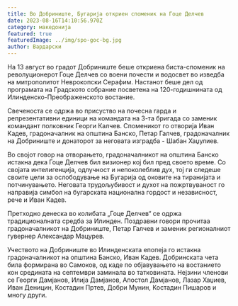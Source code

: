 ```yaml
---
title: Во Добриниште, Бугарија откриен споменик на Гоце Делчев
date: 2023-08-16T14:10:56.970Z
category: македонија
featured: true
featuredImage: ../img/spo-goc-bg.jpg
author: Вардарски
---
```

На 13 август во градот Добриниште беше откриена биста-споменик на револуционерот Гоце Делчев со воени почести и водосвет во изведба на митрополитот Неврокопски Серафим. Настанот беше дел од програмата на Градското собрание посветена на 120-годишнината од Илинденско-Преображенското востание.

Свеченоста се одржа во присуство на почесна гарда и репрезентативни единици на командата на 3-та бригада со заменик командант полковник Георги Калчев. Споменикот го отворија Иван Кадев, градоначалник на општина Банско, Петар Галчев, градоначалник на Добриниште и донаторот за неговата изградба - Шабан Хаџулиев.

Во својот говор на отворањето, градоначалникот на општина Банско истакна дека Гоце Делчев бил визионер кој бил пред своето време. Со својата интелигенција, одлучност и непоколеблив дух, тој ги следеше своите цели за ослободување на Бугарија од оковите на тиранијата и потчинувањето. Неговата трудољубивост и духот на пожртвуваност го направија симбол на бугарската национална гордост и независност, рече и Иван Кадев.

Претходно денеска во колибата „Гоце Делчев“ се одржа традиционалната средба за Илинден. Поздравни говори прочитаа градоначалникот на Добриниште, Петар Галчев и заменик регионалниот гувернер Александар Мацурев.

Учеството на Добриниште во Илинденската епопеја го истакна градоначалникот на општина Банско, Иван Кадев. Добринската чета била формирана во Самоков, од каде по објавувањето на востанието кон средината на септември заминала во татковината. Нејзини членови се Георги Дамјанов, Илија Дамјанов, Апостол Дамјанов, Лазар Хаџиев, Иван Деницин, Костадин Пртев, Добри Мунин, Костадин Пишаров и многу други.